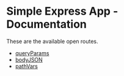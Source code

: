 # Simple Express App - Documentation

These are the available open routes.

- [queryParams](./api/queryParams.md)
- [bodyJSON](./api/bodyJSON.md)
- [pathVars](./api/pathVars.md)